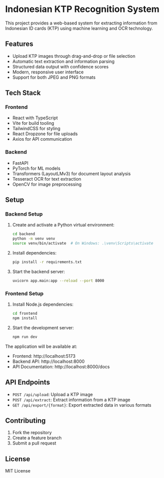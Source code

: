 # Indonesian KTP Recognition System

This project provides a web-based system for extracting information from Indonesian ID cards (KTP) using machine learning and OCR technology.

## Features

- Upload KTP images through drag-and-drop or file selection
- Automatic text extraction and information parsing
- Structured data output with confidence scores
- Modern, responsive user interface
- Support for both JPEG and PNG formats

## Tech Stack

### Frontend
- React with TypeScript
- Vite for build tooling
- TailwindCSS for styling
- React Dropzone for file uploads
- Axios for API communication

### Backend
- FastAPI
- PyTorch for ML models
- Transformers (LayoutLMv3) for document layout analysis
- Tesseract OCR for text extraction
- OpenCV for image preprocessing

## Setup

### Backend Setup

1. Create and activate a Python virtual environment:
   ```bash
   cd backend
   python -m venv venv
   source venv/bin/activate  # On Windows: .\venv\Scripts\activate
   ```

2. Install dependencies:
   ```bash
   pip install -r requirements.txt
   ```

3. Start the backend server:
   ```bash
   uvicorn app.main:app --reload --port 8000
   ```

### Frontend Setup

1. Install Node.js dependencies:
   ```bash
   cd frontend
   npm install
   ```

2. Start the development server:
   ```bash
   npm run dev
   ```

The application will be available at:
- Frontend: http://localhost:5173
- Backend API: http://localhost:8000
- API Documentation: http://localhost:8000/docs

## API Endpoints

- `POST /api/upload`: Upload a KTP image
- `POST /api/extract`: Extract information from a KTP image
- `GET /api/export/{format}`: Export extracted data in various formats

## Contributing

1. Fork the repository
2. Create a feature branch
3. Submit a pull request

## License

MIT License